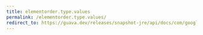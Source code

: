```yaml
---
title: elementorder.type.values
permalink: /elementorder.type.values/
redirect_to: https://guava.dev/releases/snapshot-jre/api/docs/com/google/common/graph/ElementOrder.Type.html#values--
---
```

